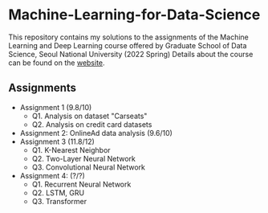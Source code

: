 # Machine-Learning-for-Data-Science
This repository contains my solutions to the assignments of the Machine Learning and Deep Learning course offered by Graduate School of Data Science, Seoul National University (2022 Spring) Details about the course can be found on the [website](http://viplab.snu.ac.kr/viplab/courses/mldl1_2022_1/index.html).

## Assignments
- Assignment 1 (9.8/10)
  - Q1. Analysis on dataset "Carseats"
  - Q2. Analysis on credit card datasets  
- Assignment 2: OnlineAd data analysis (9.6/10)
- Assignment 3 (11.8/12)
  - Q1. K-Nearest Neighbor
  - Q2. Two-Layer Neural Network
  - Q3. Convolutional Neural Network
- Assignment 4: (?/?)
  - Q1. Recurrent Neural Network
  - Q2. LSTM, GRU
  - Q3. Transformer  
  


